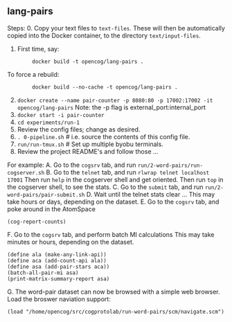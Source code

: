 lang-pairs
----------

Steps:
0. Copy your text files to `text-files`. These will then be
   automatically copied into the Docker container, to the
   directory `text/input-files`.
1. First time, say:
```
        docker build -t opencog/lang-pairs .
```
   To force a rebuild:
```
        docker build --no-cache -t opencog/lang-pairs .
```
2. `docker create --name pair-counter -p 8080:80 -p 17002:17002 -it opencog/lang-pairs`
   Note: the -p flag is external_port:internal_port
3. `docker start -i pair-counter`
4. `cd experiments/run-1`
5. Review the config files; change as desired.
6. `. 0-pipeline.sh`  # i.e. source the contents of this config file.
7. `run/run-tmux.sh`  # Set up multiple byobu terminals.
8. Review the project README's and follow those ...

For example:
A. Go to the `cogsrv` tab, and run `run/2-word-pairs/run-cogserver.sh`
B. Go to the `telnet` tab, and run `rlwrap telnet localhost 17001`
   Then run `help` in the cogserver shell and get oriented.
   Then run `top`  in the cogserver shell, to see the stats.
C. Go to the `submit` tab, and run `run/2-word-pairs/pair-submit.sh`
D. Wait until the telnet stats clear ...
   This may take hours or days, depending on the dataset.
E. Go to the `cogsrv` tab, and poke around in the AtomSpace
```
(cog-report-counts)
```
F. Go to the `cogsrv` tab, and perform batch MI calculations
   This may take minutes or hours, depending on the dataset.
```
(define ala (make-any-link-api))
(define aca (add-count-api ala))
(define asa (add-pair-stars aca))
(batch-all-pair-mi asa)
(print-matrix-summary-report asa)
```

G. The word-pair dataset can now be browsed with a simple web browser.
   Load the broswer naviation support:
```
(load "/home/opencog/src/cogprotolab/run-word-pairs/scm/navigate.scm")
```
